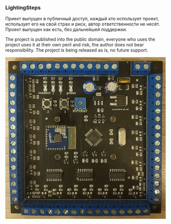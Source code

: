 ### LightingSteps
Приект выпущен в публичный доступ, каждый кто использует проект, использует его на свой страх и риск, автор ответственности не несёт.
Проект выпущен как есть, без дальнейшей поддержки.

The project is published into the public domain, everyone who uses the project uses it at their own peril and risk, the author does not bear responsibility.
The project is being released as is, no future support.

![alt text](pcb.jpg?raw=true)
